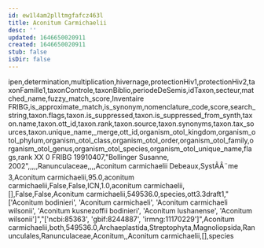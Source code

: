 ```yaml
---
id: ew1l4am2plltmgfafcz463l
title: Aconitum Carmichaelii
desc: ''
updated: 1646650020911
created: 1646650020911
stub: false
isDir: false
---
```

ipen,determination,multiplication,hivernage,protectionHiv1,protectionHiv2,taxonFamille1,taxonControle,taxonBiblio,periodeDeSemis,idTaxon,secteur,matched_name,fuzzy_match_score,Inventaire FRIBG,is_approximate_match,is_synonym,nomenclature_code,score,search_string,taxon.flags,taxon.is_suppressed,taxon.is_suppressed_from_synth,taxon.name,taxon.ott_id,taxon.rank,taxon.source,taxon.synonyms,taxon.tax_sources,taxon.unique_name,_merge,ott_id,organism_otol_kingdom,organism_otol_phylum,organism_otol_class,organism_otol_order,organism_otol_family,organism_otol_genus,organism_otol_species,organism_otol_unique_name,flags,rank
XX 0 FRIBG 19910407,"Bollinger Susanne, 2002",,,,,Ranunculaceae,,,,Aconitum carmichaelii Debeaux,SystÃÂ¨me 3,Aconitum carmichaelii,95.0,aconitum carmichaelii,False,False,ICN,1.0,aconitum carmichaelii,[],False,False,Aconitum carmichaelii,549536.0,species,ott3.3draft1,"['Aconitum bodinieri', 'Aconitum carmichaeli', 'Aconitum carmichaeli wilsonii', 'Aconitum kusnezoffii bodinieri', 'Aconitum lushanense', 'Aconitum wilsonii']","['ncbi:85363', 'gbif:8244887', 'irmng:11170229']",Aconitum carmichaelii,both,549536.0,Archaeplastida,Streptophyta,Magnoliopsida,Ranunculales,Ranunculaceae,Aconitum,,Aconitum carmichaelii,[],species
